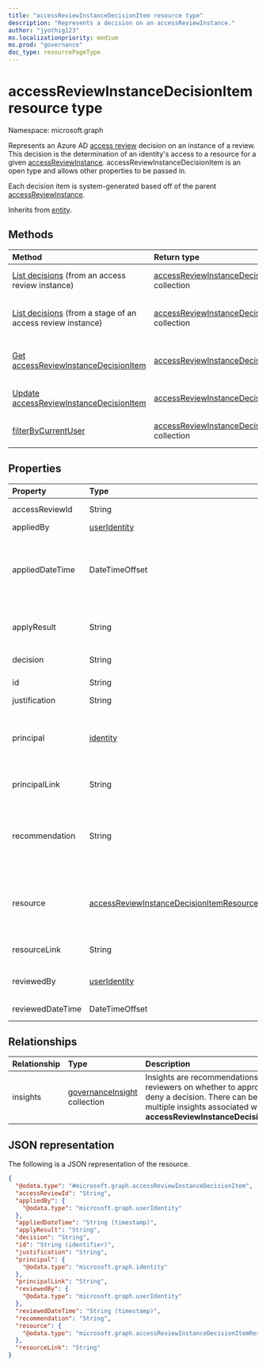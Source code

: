 ```yaml
---
title: "accessReviewInstanceDecisionItem resource type"
description: "Represents a decision on an accessReviewInstance."
author: "jyothig123"
ms.localizationpriority: medium
ms.prod: "governance"
doc_type: resourcePageType
---
```


# accessReviewInstanceDecisionItem resource type

Namespace: microsoft.graph

Represents an Azure AD [access review](accessreviewsv2-overview.md) decision on an instance of a review. This decision is the determination of an identity's access to a resource for a given [accessReviewInstance](accessreviewinstance.md). accessReviewInstanceDecisionItem is an open type and allows other properties to be passed in.

Each decision item is system-generated based off of the parent [accessReviewInstance](accessreviewinstance.md).

Inherits from [entity](../resources/entity.md).

## Methods
|Method|Return type|Description|
|:---|:---|:---|
|[List decisions](../api/accessreviewinstance-list-decisions.md) (from an access review instance) | [accessReviewInstanceDecisionItem](accessreviewinstancedecisionitem.md) collection | Get a list of the [accessReviewInstanceDecisionItem](../resources/accessreviewinstancedecisionitem.md) objects and their properties.|
|[List decisions](../api/accessreviewstage-list-decisions.md) (from a stage of an access review instance)|[accessReviewInstanceDecisionItem](../resources/accessreviewinstancedecisionitem.md) collection|Get a list of the [accessReviewInstanceDecisionItem](../resources/accessreviewinstancedecisionitem.md) objects for a stage of an acecss review instance.|
|[Get accessReviewInstanceDecisionItem](../api/accessreviewinstancedecisionitem-get.md)|[accessReviewInstanceDecisionItem](../resources/accessreviewinstancedecisionitem.md)|Read the properties and relationships of an [accessReviewInstanceDecisionItem](../resources/accessreviewinstancedecisionitem.md) object.|
|[Update accessReviewInstanceDecisionItem](../api/accessreviewinstancedecisionitem-update.md)|[accessReviewInstanceDecisionItem](../resources/accessreviewinstancedecisionitem.md)|Update the properties of an [accessReviewInstanceDecisionItem](../resources/accessreviewinstancedecisionitem.md) object.|
|[filterByCurrentUser](../api/accessreviewinstancedecisionitem-filterbycurrentuser.md)|[accessReviewInstanceDecisionItem](../resources/accessreviewinstancedecisionitem.md) collection|Returns the decision items for which the calling user is the reviewer.|

## Properties
|Property|Type|Description|
|:---|:---|:---|
|accessReviewId|String|The identifier of the accessReviewInstance parent. Supports `$select`. Read-only.|
|appliedBy|[userIdentity](../resources/useridentity.md)|The identifier of the user who applied the decision. Read-only.|
|appliedDateTime|DateTimeOffset|The timestamp when the approval decision was applied.`00000000-0000-0000-0000-000000000000` if the assigned reviewer hasn't applied the decision or it was automatically applied. The DatetimeOffset type represents date and time information using ISO 8601 format and is always in UTC time. For example, midnight UTC on Jan 1, 2014 is `2014-01-01T00:00:00Z`.  Supports `$select`. Read-only.|
|applyResult|String|The result of applying the decision. Possible values: `New`, `AppliedSuccessfully`, `AppliedWithUnknownFailure`, `AppliedSuccessfullyButObjectNotFound` and `ApplyNotSupported`. Supports `$select`, `$orderby`, and `$filter` (`eq` only). Read-only.|
|decision|String|Result of the review. Possible values: `Approve`, `Deny`, `NotReviewed`, or `DontKnow`. Supports `$select`, `$orderby`, and `$filter` (`eq` only). |
|id|String| The identifier of the decision. Inherited from [entity](../resources/entity.md). Supports `$select`. Read-only.|
|justification|String|Justification left by the reviewer when they made the decision.|
|principal|[identity](../resources/identity.md)|Every decision item in an access review represents a principal's access to a resource. This property represents details of the principal. For example, if a decision item represents access of User "Bob" to Group "Sales" - The principal is "Bob" and the resource is "Sales". Principals can be of two types - userIdentity and servicePrincipalIdentity. Supports `$select`. Read-only.|
|principalLink|String|A link to the principal object. For example, `https://graph.microsoft.com/v1.0/users/a6c7aecb-cbfd-4763-87ef-e91b4bd509d9`. Read-only.|
|recommendation|String|A system-generated recommendation for the approval decision based off last interactive sign-in to tenant. Recommend approve if sign-in is within thirty days of start of review. Recommend deny if sign-in is greater than thirty days of start of review. Recommendation not available otherwise. Possible values: `Approve`, `Deny`, or `NoInfoAvailable`. Supports `$select`, `$orderby`, and `$filter` (`eq` only). Read-only.|
|resource|[accessReviewInstanceDecisionItemResource](../resources/accessreviewinstancedecisionitemresource.md)|Every decision item in an access review represents a principal's access to a resource. This property represents details of the resource. For example, if a decision item represents access of User "Bob" to Group "Sales" - The principal is Bob and the resource is "Sales". Resources can be of multiple types. See [accessReviewInstanceDecisionItemResource](../resources/accessreviewinstancedecisionitemresource.md). Read-only.|
|resourceLink|String|A link to the resource. For example, `https://graph.microsoft.com/v1.0/servicePrincipals/c86300f3-8695-4320-9f6e-32a2555f5ff8`. Supports `$select`. Read-only.|
|reviewedBy|[userIdentity](../resources/useridentity.md)| The identifier of the reviewer.`00000000-0000-0000-0000-000000000000` if the assigned reviewer hasn't reviewed. Supports `$select`. Read-only.|
|reviewedDateTime|DateTimeOffset| The timestamp when the review decision occurred. Supports `$select`. Read-only.|

## Relationships
| Relationship | Type	|Description|
|:---------------|:--------|:----------|
| insights |[governanceInsight](governanceinsight.md) collection | Insights are recommendations to reviewers on whether to approve or deny a decision. There can be multiple insights associated with an **accessReviewInstanceDecisionItem**. |

## JSON representation
The following is a JSON representation of the resource.
<!-- {
  "blockType": "resource",
  "keyProperty": "id",
  "@odata.type": "microsoft.graph.accessReviewInstanceDecisionItem",
  "baseType": "microsoft.graph.entity",
  "openType": true
}
-->
``` json
{
  "@odata.type": "#microsoft.graph.accessReviewInstanceDecisionItem",
  "accessReviewId": "String",
  "appliedBy": {
    "@odata.type": "microsoft.graph.userIdentity"
  },
  "appliedDateTime": "String (timestamp)",
  "applyResult": "String",
  "decision": "String",
  "id": "String (identifier)",
  "justification": "String",
  "principal": {
    "@odata.type": "microsoft.graph.identity"
  },
  "principalLink": "String",
  "reviewedBy": {
    "@odata.type": "microsoft.graph.userIdentity"
  },
  "reviewedDateTime": "String (timestamp)",
  "recommendation": "String",
  "resource": {
    "@odata.type": "microsoft.graph.accessReviewInstanceDecisionItemResource"
  },
  "resourceLink": "String"
}
```

